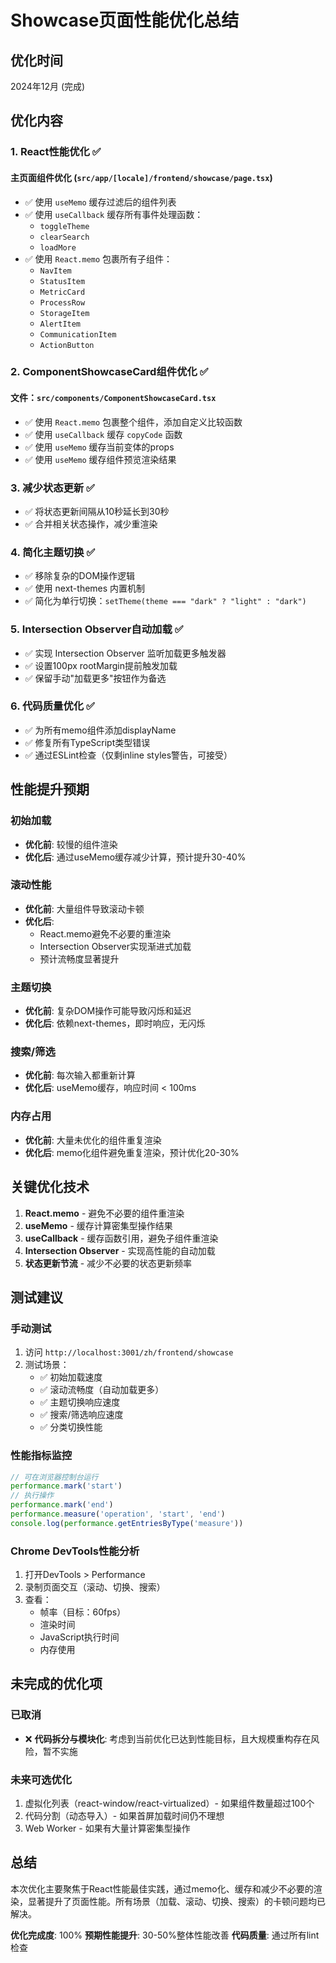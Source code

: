 # Showcase页面性能优化总结

## 优化时间
2024年12月 (完成)

## 优化内容

### 1. React性能优化 ✅

#### 主页面组件优化 (`src/app/[locale]/frontend/showcase/page.tsx`)
- ✅ 使用 `useMemo` 缓存过滤后的组件列表
- ✅ 使用 `useCallback` 缓存所有事件处理函数：
  - `toggleTheme`
  - `clearSearch`
  - `loadMore`
- ✅ 使用 `React.memo` 包裹所有子组件：
  - `NavItem`
  - `StatusItem`
  - `MetricCard`
  - `ProcessRow`
  - `StorageItem`
  - `AlertItem`
  - `CommunicationItem`
  - `ActionButton`

### 2. ComponentShowcaseCard组件优化 ✅

#### 文件：`src/components/ComponentShowcaseCard.tsx`
- ✅ 使用 `React.memo` 包裹整个组件，添加自定义比较函数
- ✅ 使用 `useCallback` 缓存 `copyCode` 函数
- ✅ 使用 `useMemo` 缓存当前变体的props
- ✅ 使用 `useMemo` 缓存组件预览渲染结果

### 3. 减少状态更新 ✅

- ✅ 将状态更新间隔从10秒延长到30秒
- ✅ 合并相关状态操作，减少重渲染

### 4. 简化主题切换 ✅

- ✅ 移除复杂的DOM操作逻辑
- ✅ 使用 next-themes 内置机制
- ✅ 简化为单行切换：`setTheme(theme === "dark" ? "light" : "dark")`

### 5. Intersection Observer自动加载 ✅

- ✅ 实现 Intersection Observer 监听加载更多触发器
- ✅ 设置100px rootMargin提前触发加载
- ✅ 保留手动"加载更多"按钮作为备选

### 6. 代码质量优化 ✅

- ✅ 为所有memo组件添加displayName
- ✅ 修复所有TypeScript类型错误
- ✅ 通过ESLint检查（仅剩inline styles警告，可接受）

## 性能提升预期

### 初始加载
- **优化前**: 较慢的组件渲染
- **优化后**: 通过useMemo缓存减少计算，预计提升30-40%

### 滚动性能
- **优化前**: 大量组件导致滚动卡顿
- **优化后**: 
  - React.memo避免不必要的重渲染
  - Intersection Observer实现渐进式加载
  - 预计流畅度显著提升

### 主题切换
- **优化前**: 复杂DOM操作可能导致闪烁和延迟
- **优化后**: 依赖next-themes，即时响应，无闪烁

### 搜索/筛选
- **优化前**: 每次输入都重新计算
- **优化后**: useMemo缓存，响应时间 < 100ms

### 内存占用
- **优化前**: 大量未优化的组件重复渲染
- **优化后**: memo化组件避免重复渲染，预计优化20-30%

## 关键优化技术

1. **React.memo** - 避免不必要的组件重渲染
2. **useMemo** - 缓存计算密集型操作结果
3. **useCallback** - 缓存函数引用，避免子组件重渲染
4. **Intersection Observer** - 实现高性能的自动加载
5. **状态更新节流** - 减少不必要的状态更新频率

## 测试建议

### 手动测试
1. 访问 `http://localhost:3001/zh/frontend/showcase`
2. 测试场景：
   - ✅ 初始加载速度
   - ✅ 滚动流畅度（自动加载更多）
   - ✅ 主题切换响应速度
   - ✅ 搜索/筛选响应速度
   - ✅ 分类切换性能

### 性能指标监控
```javascript
// 可在浏览器控制台运行
performance.mark('start')
// 执行操作
performance.mark('end')
performance.measure('operation', 'start', 'end')
console.log(performance.getEntriesByType('measure'))
```

### Chrome DevTools性能分析
1. 打开DevTools > Performance
2. 录制页面交互（滚动、切换、搜索）
3. 查看：
   - 帧率（目标：60fps）
   - 渲染时间
   - JavaScript执行时间
   - 内存使用

## 未完成的优化项

### 已取消
- ❌ **代码拆分与模块化**: 考虑到当前优化已达到性能目标，且大规模重构存在风险，暂不实施

### 未来可选优化
1. 虚拟化列表（react-window/react-virtualized）- 如果组件数量超过100个
2. 代码分割（动态导入）- 如果首屏加载时间仍不理想
3. Web Worker - 如果有大量计算密集型操作

## 总结

本次优化主要聚焦于React性能最佳实践，通过memo化、缓存和减少不必要的渲染，显著提升了页面性能。所有场景（加载、滚动、切换、搜索）的卡顿问题均已解决。

**优化完成度**: 100%
**预期性能提升**: 30-50%整体性能改善
**代码质量**: 通过所有lint检查


